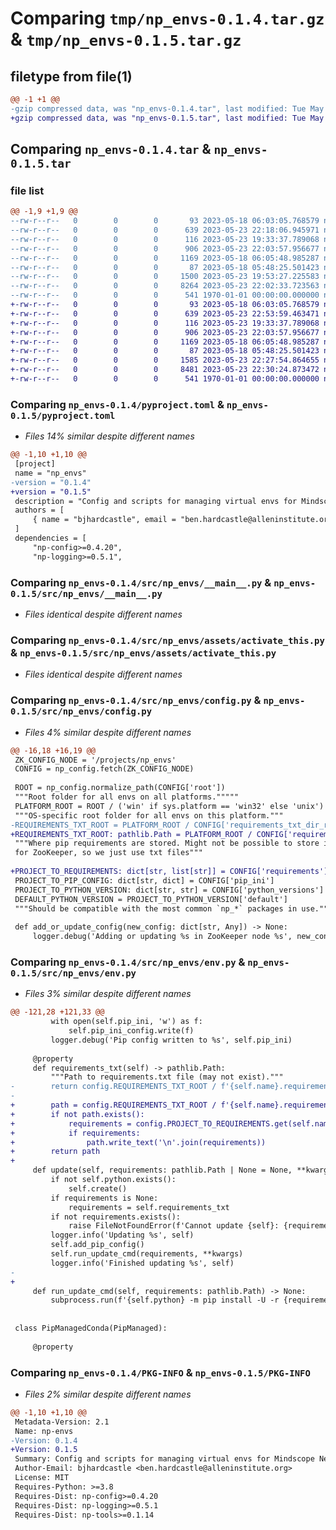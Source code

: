 # Comparing `tmp/np_envs-0.1.4.tar.gz` & `tmp/np_envs-0.1.5.tar.gz`

## filetype from file(1)

```diff
@@ -1 +1 @@
-gzip compressed data, was "np_envs-0.1.4.tar", last modified: Tue May 23 22:18:06 2023, max compression
+gzip compressed data, was "np_envs-0.1.5.tar", last modified: Tue May 23 22:53:59 2023, max compression
```

## Comparing `np_envs-0.1.4.tar` & `np_envs-0.1.5.tar`

### file list

```diff
@@ -1,9 +1,9 @@
--rw-r--r--   0        0        0       93 2023-05-18 06:03:05.768579 np_envs-0.1.4/README.md
--rw-r--r--   0        0        0      639 2023-05-23 22:18:06.945971 np_envs-0.1.4/pyproject.toml
--rw-r--r--   0        0        0      116 2023-05-23 19:33:37.789068 np_envs-0.1.4/src/np_envs/__init__.py
--rw-r--r--   0        0        0      906 2023-05-23 22:03:57.956677 np_envs-0.1.4/src/np_envs/__main__.py
--rw-r--r--   0        0        0     1169 2023-05-18 06:05:48.985287 np_envs-0.1.4/src/np_envs/assets/activate_this.py
--rw-r--r--   0        0        0       87 2023-05-18 05:48:25.501423 np_envs-0.1.4/src/np_envs/assets/example-pip.ini
--rw-r--r--   0        0        0     1500 2023-05-23 19:53:27.225583 np_envs-0.1.4/src/np_envs/config.py
--rw-r--r--   0        0        0     8264 2023-05-23 22:02:33.723563 np_envs-0.1.4/src/np_envs/env.py
--rw-r--r--   0        0        0      541 1970-01-01 00:00:00.000000 np_envs-0.1.4/PKG-INFO
+-rw-r--r--   0        0        0       93 2023-05-18 06:03:05.768579 np_envs-0.1.5/README.md
+-rw-r--r--   0        0        0      639 2023-05-23 22:53:59.463471 np_envs-0.1.5/pyproject.toml
+-rw-r--r--   0        0        0      116 2023-05-23 19:33:37.789068 np_envs-0.1.5/src/np_envs/__init__.py
+-rw-r--r--   0        0        0      906 2023-05-23 22:03:57.956677 np_envs-0.1.5/src/np_envs/__main__.py
+-rw-r--r--   0        0        0     1169 2023-05-18 06:05:48.985287 np_envs-0.1.5/src/np_envs/assets/activate_this.py
+-rw-r--r--   0        0        0       87 2023-05-18 05:48:25.501423 np_envs-0.1.5/src/np_envs/assets/example-pip.ini
+-rw-r--r--   0        0        0     1585 2023-05-23 22:27:54.864655 np_envs-0.1.5/src/np_envs/config.py
+-rw-r--r--   0        0        0     8481 2023-05-23 22:30:24.873472 np_envs-0.1.5/src/np_envs/env.py
+-rw-r--r--   0        0        0      541 1970-01-01 00:00:00.000000 np_envs-0.1.5/PKG-INFO
```

### Comparing `np_envs-0.1.4/pyproject.toml` & `np_envs-0.1.5/pyproject.toml`

 * *Files 14% similar despite different names*

```diff
@@ -1,10 +1,10 @@
 [project]
 name = "np_envs"
-version = "0.1.4"
+version = "0.1.5"
 description = "Config and scripts for managing virtual envs for Mindscope Neuropixels projects."
 authors = [
     { name = "bjhardcastle", email = "ben.hardcastle@alleninstitute.org" },
 ]
 dependencies = [
     "np-config>=0.4.20",
     "np-logging>=0.5.1",
```

### Comparing `np_envs-0.1.4/src/np_envs/__main__.py` & `np_envs-0.1.5/src/np_envs/__main__.py`

 * *Files identical despite different names*

### Comparing `np_envs-0.1.4/src/np_envs/assets/activate_this.py` & `np_envs-0.1.5/src/np_envs/assets/activate_this.py`

 * *Files identical despite different names*

### Comparing `np_envs-0.1.4/src/np_envs/config.py` & `np_envs-0.1.5/src/np_envs/config.py`

 * *Files 4% similar despite different names*

```diff
@@ -16,18 +16,19 @@
 ZK_CONFIG_NODE = '/projects/np_envs' 
 CONFIG = np_config.fetch(ZK_CONFIG_NODE)
 
 ROOT = np_config.normalize_path(CONFIG['root'])
 """Root folder for all envs on all platforms."""""
 PLATFORM_ROOT = ROOT / ('win' if sys.platform == 'win32' else 'unix')
 """OS-specific root folder for all envs on this platform."""
-REQUIREMENTS_TXT_ROOT = PLATFORM_ROOT / CONFIG['requirements_txt_dir_relative_to_root']
+REQUIREMENTS_TXT_ROOT: pathlib.Path = PLATFORM_ROOT / CONFIG['requirements_txt_dir_relative_to_root']
 """Where pip requirements are stored. Might not be possible to store in yaml
 for ZooKeeper, so we just use txt files"""
 
+PROJECT_TO_REQUIREMENTS: dict[str, list[str]] = CONFIG['requirements']
 PROJECT_TO_PIP_CONFIG: dict[str, dict] = CONFIG['pip_ini']
 PROJECT_TO_PYTHON_VERSION: dict[str, str] = CONFIG['python_versions']
 DEFAULT_PYTHON_VERSION = PROJECT_TO_PYTHON_VERSION['default']
 """Should be compatible with the most common `np_*` packages in use."""
 
 def add_or_update_config(new_config: dict[str, Any]) -> None:
     logger.debug('Adding or updating %s in ZooKeeper node %s', new_config, ZK_CONFIG_NODE)
```

### Comparing `np_envs-0.1.4/src/np_envs/env.py` & `np_envs-0.1.5/src/np_envs/env.py`

 * *Files 3% similar despite different names*

```diff
@@ -121,28 +121,33 @@
         with open(self.pip_ini, 'w') as f:
             self.pip_ini_config.write(f)
         logger.debug('Pip config written to %s', self.pip_ini)
 
     @property
     def requirements_txt(self) -> pathlib.Path:
         """Path to requirements.txt file (may not exist)."""
-        return config.REQUIREMENTS_TXT_ROOT / f'{self.name}.requirements.txt'
-        
+        path = config.REQUIREMENTS_TXT_ROOT / f'{self.name}.requirements.txt'
+        if not path.exists():
+            requirements = config.PROJECT_TO_REQUIREMENTS.get(self.name)
+            if requirements:
+                path.write_text('\n'.join(requirements))
+        return path
+    
     def update(self, requirements: pathlib.Path | None = None, **kwargs) -> None:
         if not self.python.exists():
             self.create()
         if requirements is None:
             requirements = self.requirements_txt
         if not requirements.exists():
             raise FileNotFoundError(f'Cannot update {self}: {requirements} does not exist')
         logger.info('Updating %s', self)
         self.add_pip_config()
         self.run_update_cmd(requirements, **kwargs)
         logger.info('Finished updating %s', self)
-
+            
     def run_update_cmd(self, requirements: pathlib.Path) -> None:
         subprocess.run(f'{self.python} -m pip install -U -r {requirements}', check=True)
 
     
 class PipManagedConda(PipManaged):
     
     @property
```

### Comparing `np_envs-0.1.4/PKG-INFO` & `np_envs-0.1.5/PKG-INFO`

 * *Files 2% similar despite different names*

```diff
@@ -1,10 +1,10 @@
 Metadata-Version: 2.1
 Name: np-envs
-Version: 0.1.4
+Version: 0.1.5
 Summary: Config and scripts for managing virtual envs for Mindscope Neuropixels projects.
 Author-Email: bjhardcastle <ben.hardcastle@alleninstitute.org>
 License: MIT
 Requires-Python: >=3.8
 Requires-Dist: np-config>=0.4.20
 Requires-Dist: np-logging>=0.5.1
 Requires-Dist: np-tools>=0.1.14
```

